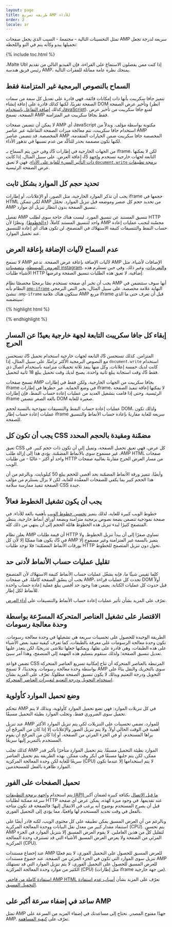 ```yaml
---
layout: page
title: طريقة تسريع AMP للأداء
order: 2
locale: ar
---
```


تمثل التحسينات التالية - مجتمعةً - السبب الذي يجعل صفحات AMP سريعة لدرجة تجعل تحميلها يبدو وكأنه يتم في التو واللحظة:

{% include toc.html %}

إذا كنت ممن يفضلون الاستماع على القراءة، فإن الفيديو التالي من تقديم <span dir="ltr" class="nowrap">Malte Ubl</span>، رئيس فريق هندسة AMP، يمنحك نظرة عامة مماثلة للفقرات التالية.

<amp-youtube
    data-videoid="hVRkG1CQScA"
    layout="responsive"
    width="480" height="270">
</amp-youtube>

## السماح بالنصوص البرمجية غير المتزامنة فقط

تتميز جافا سكريبت بأنها ذات إمكانات فائقة،
فهي قادرة على تعديل كل سمة من سمات الصفحة تقريبًا،
لكنها كذلك قادرة على إعاقة إنشاء DOM وتأخير عرض الصفحة
(انظر كذلك [إضافة التفاعل باستخدام JavaScript](https://developers.google.com/web/fundamentals/performance/critical-rendering-path/adding-interactivity-with-javascript)).
لمنع جافا سكريبت من تأخير عرض الصفحة،
تسمح AMP فقط بجافا سكريبت غير المتزامنة. 

لا يمكن أن تتضمن صفحات AMP أي JavaScript مكتوبة بواسطة مؤلف.
وبدلاً من استخدام جافا سكريبت،
تتم معالجة ميزات الصفحة التفاعلية عبر عناصر AMP المخصصة.
قد تتضمن عناصر AMP المخصصة جافا سكريبت ضمن الخيارات المتقدمة،
لكنها تكون مصممة بحذر للتأكّد من عدم تسببها في تدهور الأداء.

وفي حين يتم السماح بـ JS من الجهات الخارجية في إطارات iframe،
لكن لا يمكنها إعاقة العرض.
على سبيل المثال، إذا كانت JS التابعة لجهات خارجية تستخدم
[واجهة برمجة تطبيقات <span dir="ltr" class="nowrap">`document.write`</span> ذات التأثير السيء للغاية على الأداء](http://www.stevesouders.com/blog/2012/04/10/dont-docwrite-scripts/)،
فهي لا تعيق عرض الصفحة الرئيسية.

## تحديد حجم كل الموارد بشكل ثابت

يجب أن تذكر الموارد الخارجية، مثل الصور، أو الإعلانات، أو إطارات iframe حجمها في HTML
لكي تتمكن AMP من تحديد حجم كل عنصر وموضعه قبل تنزيل الموارد.
تحمّل AMP تنسيق الصفحة بدون انتظار تنزيل أي موارد.

تفصل AMP تنسيق المستند عن تنسيق المورد.
ليست هناك حاجة سوى لطلب HTTP واحد لتنسيق المستند كاملاً، 
([+الخطوط](#font-triggering-must-be-efficient)).
ونظرًا لأن AMP محسّنة لتجنب عمليات إعادة حساب النمط والتنسيقات كثيفة الاستهلاك في المتصفح،
لن تكون هناك أي إعادة للتنسيق عند تحميل الموارد.

## عدم السماح لآليات الإضافة بإعاقة العرض

لا تسمح AMP لآليات الإضافة بإعاقة عرض الصفحة.
تدعم AMP الإضافات لأشياء، مثل
[العروض المبسطة](/docs/reference/extended/amp-lightbox.html)،
[وتضمينات instagram](/docs/reference/extended/amp-instagram.html)،
و[التغريدات](/docs/reference/extended/amp-twitter.html)، وغير ذلك.
وفي حين تستلزم هذه الأشياء طلبات HTTP إضافية،
لا تعيق هذه الطلبات تنسيق الصفحة وعرضها. 

يجب أن تخبر أي صفحة تستخدم نصًا برمجيًا مخصصًا نظامَ AMP
أنها سوف ستتضمن في النهاية علامة مخصصة.
على سبيل المثال، يخبر النص البرمجي [<span dir="ltr" class="nowrap">`amp-iframe`</span>](/docs/reference/extended/amp-iframe.html)
النظام بأنه ستكون هناك علامة <span dir="ltr" class="nowrap">`amp-iframe`</span>.
تنشئ AMP مربع iframe قبل أن تعرف حتى ما الذي سيتضمنه: 

{% highlight html %}
<script async custom-element="amp-iframe" src="https://cdn.ampproject.org/v0/amp-youtube-0.1.js"></script>
{% endhighlight %}

## إبقاء كل جافا سكريبت التابعة لجهة خارجية بعيدًا عن المسار الحرج

تستحسن JS التابعة لجهات خارجية استخدام تحميل JS المتزامن.
كذلك تستحسن استخدام <span dir="ltr" class="nowrap">`document.write`</span> مع النصوص البرمجية الأكثر تزامنًا.
على سبيل المثال، إذا كانت لديك خمسة إعلانات، وكل منها ينفذ ثلاثة تحميلات متزامنة
باستخدام اتصال ذي وقت استجابة يبلغ ثانية واحدة،
يصبح لديك وقت تحميل يبلغ 18 ثانية لتحميل JS فقط. 

تسمح صفحات AMP بجافا سكريبت من الجهات الخارجية، ولكن فقط في إطارات iframe في وضع الحماية.
عبر حظرها في إطارات iframe، لا يمكنها إعاقة تنفيذ الصفحة الرئيسية.
وحتى إذا قامت بتشغيل العديد من عمليات إعادة حساب النمط،
فإن إطارات iframe بالغة الصغر تتضمن DOM صغيرة للغاية. 

عمليات إعادة حساب النمط والتنسيقات نموذجية بالنسبة لحجم DOM،
ولذلك تكون عمليات إعادة حساب إطار iframe سريعة للغاية مقارنةً
بإعادة حساب الأنماط والتنسيق للصفحة.

## يجب أن تكون كل CSS مضمّنة ومقيدة بالحجم المحدد

تعيق CSS كل عرض، فهي تعيق تحميل الصفحة، وتميل إلى أن تكون ذات حجم كبير.
في صفحات <span dir="ltr" class="nowrap">AMP HTML</span>، غير مسموح سوى بالأنماط المضمّنة.
يؤدي هذا إلى إزالة طلب واحد أو أكثر - غالبًا - من طلبات HTTP من مسار العرض الحرج
مقارنةً بغالبية صفحات الويب.

وأيضًا، تتميز ورقة الأنماط المضمّنة بحد أقصى للحجم يبلغ 50 كيلوبايت.
وبالرغم من أن هذا الحجم كبير بما يكفي للصفحات المعقّدة للغاية،
لكن لا يزال يستلزم من مؤلف الصفحة تنفيذ ممارسة سلامة CSS جيدة.

## يجب أن يكون تشغيل الخطوط فعالاً

خطوط الويب كبيرة للغاية، لذلك يتميز
[تحسين خطوط الويب](https://developers.google.com/web/fundamentals/performance/optimizing-content-efficiency/webfont-optimization)
بأهمية بالغة للأداء.
في صفحة نموذجية تتضمن بضعة نصوص برمجية متزامنة وبضعة أوراق أنماط خارجية،
ينتظر المتصفح كثيرًا لبدء تنزيل هذه الخطوط هائلة الحجم إلى أن ينتهي من ذلك كله.

يعلن نظام AMP أن قيمة طلبات HTTP تساوي صفرًا إلى أن يبدأ تنزيل الخطوط.
ولا يكون هذا ممكنًا إلا لأن كل JS في AMP يتميز بالسمة غير المتزامنة
وغير مسموح إلا بورقات الأنماط المضمّنة؛
فلا توجد طلبات HTTP تحول دون تنزيل المتصفح للخطوط.

## تقليل عمليات حساب الأنماط لأدنى حد

كلما تقيس شيئًا ما، فإنه يشغّل عمليات حساب الأنماط كثيفة الاستهلاك
لأن المتصفح يجب أن ينسّق الصفحة كاملةً.
في صفحات AMP، تحدث كل عمليات قراءة DOM أولاً قبل حدوث كل عمليات الكتابة.
يضمن هذا وجود حد أقصى يبلغ عملية إعادة حساب واحدة للأنماط لكل إطار.

تعرّف على المزيد بشأن تأثير عمليات إعادة حساب الأنماط والتنسيقات على
[أداء العرض](https://developers.google.com/web/fundamentals/performance/rendering/).

## الاقتصار على تشغيل العناصر المتحركة المسرّعة بواسطة وحدة معالجة رسومات

الطريقة الوحيدة للحصول على تحسينات سريعة هي تشغيلها في وحدة معالجة رسومات.
تكون وحدة معالجة الرسومات على معرفة بالطبقات، كما تعرف كيفية تنفيذ بعض الأشياء على هذه الطبقات،
وهي قادرة على نقلها، ويمكنها جعلها تتلاشى تدريجيًا، لكن يتعذر عليها تعديل تنسيق الصفحة؛
ولذلك ستقوم بتسليم هذه المهمة إلى المتصفح، وهذا أمر سيئ.

تضمن قواعد CSS المرتبطة بالعناصر المتحركة أن تتاح إمكانية تسريع العناصر المتحركة بواسطة وحدة معالجة رسومات.
وتحديدًا، لا تسمح AMP سوى بالتحريك والنقل بناءً على التحويل ودرجة التعتيم
وبذلك لا يكون تنسيق الصفحة مطلوبًا.
تعرّف على المزيد بشأن
[استخدام التحويل ودرجة التعتيم لتغييرات العناصر المتحركة](https://developers.google.com/web/fundamentals/performance/rendering/stick-to-compositor-only-properties-and-manage-layer-count).

## وضع تحميل الموارد كأولوية

تتحكم AMP في كل تنزيلات الموارد: فهي تضع تحميل الموارد كأولوية،
وبذلك لا يتم تحميل سوى الضروري فقط، وتجلب الموارد بطيئة التحميل مسبقًا. 

عند تنزيل AMP للموارد، تضفي تحسينات على التنزيلات
لكي يتم تنزيل الموارد الأكثر أهمية في الوقت الحالي أولاً.
ولا يتم تنزيل الصور والإعلانات إلا إذا كان من المرجّح أن يراها المستخدم،
أو في الجزء المرئي من الصفحة، أو إذا كان من المرجّح أن يقوم المستخدم بالتمرير إليها سريعًا.  

كذلك تجلب AMP الموارد بطيئة التحميل مسبقًا.
يتم تحميل الموارد متأخرًا بأكبر قدر ممكن، لكن يتم جلبها مسبقًا في أبكر وقت ممكن.
بهذه الطريقة يتم تحميل العناصر سريعًا للغاية لكن وحدة المعالجة المركزية (CPU) لا يتم استخدامها إلا
عندما تكون الموارد ظاهرة بالفعل للمستخدمين.

## تحميل الصفحات على الفور

يتم استخدام [واجهة برمجة التطبيقات (API) ما قبل الاتصال](http://www.w3.org/TR/resource-hints/#dfn-preconnect)
بكثافة كبيرة لضمان أكبر سرعة ممكنة لطلبات HTTP عند تقديمها.
في وجود ميزة كهذه،
يمكن عرض أي صفحة قبل أن يصرح المستخدم بوضوح أنه يرغب في الانتقال إليها؛
فالصفحة قد تكون متاحة بالفعل في وقت تحديد المستخدم لها واقعيًا،
مما يؤدي إلى التحميل الفوري.

وبالرغم من أن العرض المسبق يمكن تطبيقه على كل محتوى الويب،
لكنه قادر أيضًا على استنفاد مقدار كبير من معدل نقل البيانات ووحدة المعالجة المركزية (CPU). يتم تحسين AMP لتقليل كلٍّ من هذين العاملين. لا يقوم العرض المسبق إلا بتنزيل الموارد في الجزء المرئي من الصفحة
ولا يعرض العرض المسبق الأشياء التي قد تستنزف وحدة المعالجة المركزية (CPU).

عند إخضاع مستندات AMP للعرض المسبق للحصول على التحميل الفوري،
لا يتم فعليًا تنزيل سوى الموارد التي تكون في الجزء المرئي من الصفحة.
عند خضوع مستندات AMP للعرض المسبق للحصول على التحميل الفوري،
لا يتم تنزيل الموارد التي قد تستهلك الكثير من موارد وحدة المعالجة المركزية (CPU) (مثل إطارات iframe من جهة خارجية). 

تعرّف على المزيد بشأن
[أسباب عدم استفادة <span dir="ltr" class="nowrap">AMP HTML</span> استفادة كاملة من فاحص التحميل المسبق](https://medium.com/@cramforce/why-amp-html-does-not-take-full-advantage-of-the-preload-scanner-7e7f788aa94e).

## ساعد في إضفاء سرعة أكبر على AMP
تمثل AMP جهدًا مفتوح المصدر.
نحتاج إلى مساعدتك في إضفاء المزيد من السرعة على AMP.
تعرّف على [كيفية المساهمة](/docs/support/contribute.html).
